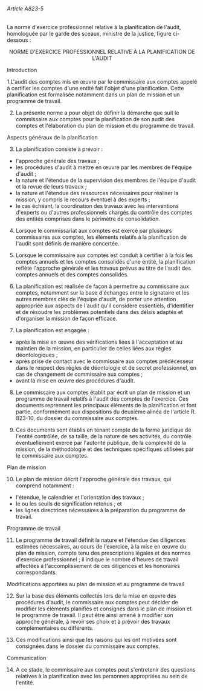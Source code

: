 ###### Article A823-5

La norme d'exercice professionnel relative à la planification de l'audit, homologuée par le garde des sceaux, ministre de la justice, figure ci-dessous :

<center>NORME D'EXERCICE PROFESSIONNEL RELATIVE À LA PLANIFICATION DE L'AUDIT</center>

Introduction

1.L'audit des comptes mis en œuvre par le commissaire aux comptes appelé à certifier les comptes d'une entité fait l'objet d'une planification. Cette planification est formalisée notamment dans un plan de mission et un programme de travail.

2. La présente norme a pour objet de définir la démarche que suit le commissaire aux comptes pour la planification de son audit des comptes et l'élaboration du plan de mission et du programme de travail.

Aspects généraux de la planification

3. La planification consiste à prévoir :

- l'approche générale des travaux ;
- les procédures d'audit à mettre en œuvre par les membres de l'équipe d'audit ;
- la nature et l'étendue de la supervision des membres de l'équipe d'audit et la revue de leurs travaux ;
- la nature et l'étendue des ressources nécessaires pour réaliser la mission, y compris le recours éventuel à des experts ;
- le cas échéant, la coordination des travaux avec les interventions d'experts ou d'autres professionnels chargés du contrôle des comptes des entités comprises dans le périmètre de consolidation.

4. Lorsque le commissariat aux comptes est exercé par plusieurs commissaires aux comptes, les éléments relatifs à la planification de l'audit sont définis de manière concertée.

5. Lorsque le commissaire aux comptes est conduit à certifier à la fois les comptes annuels et les comptes consolidés d'une entité, la planification reflète l'approche générale et les travaux prévus au titre de l'audit des comptes annuels et des comptes consolidés.

6. La planification est réalisée de façon à permettre au commissaire aux comptes, notamment sur la base d'échanges entre le signataire et les autres membres clés de l'équipe d'audit, de porter une attention appropriée aux aspects de l'audit qu'il considère essentiels, d'identifier et de résoudre les problèmes potentiels dans des délais adaptés et d'organiser la mission de façon efficace.

7. La planification est engagée :

- après la mise en œuvre des vérifications liées à l'acceptation et au maintien de la mission, en particulier de celles liées aux règles déontologiques ;
- après prise de contact avec le commissaire aux comptes prédécesseur dans le respect des règles de déontologie et de secret professionnel, en cas de changement de commissaire aux comptes ;
- avant la mise en œuvre des procédures d'audit.

8. Le commissaire aux comptes établit par écrit un plan de mission et un programme de travail relatifs à l'audit des comptes de l'exercice. Ces documents reprennent les principaux éléments de la planification et font partie, conformément aux dispositions du deuxième alinéa de l'article R. 823-10, du dossier du commissaire aux comptes.

9. Ces documents sont établis en tenant compte de la forme juridique de l'entité contrôlée, de sa taille, de la nature de ses activités, du contrôle éventuellement exercé par l'autorité publique, de la complexité de la mission, de la méthodologie et des techniques spécifiques utilisées par le commissaire aux comptes.

Plan de mission

10. Le plan de mission décrit l'approche générale des travaux, qui comprend notamment :

- l'étendue, le calendrier et l'orientation des travaux ;
- le ou les seuils de signification retenus ; et
- les lignes directrices nécessaires à la préparation du programme de travail.

Programme de travail

11. Le programme de travail définit la nature et l'étendue des diligences estimées nécessaires, au cours de l'exercice, à la mise en œuvre du plan de mission, compte tenu des prescriptions légales et des normes d'exercice professionnel ; il indique le nombre d'heures de travail affectées à l'accomplissement de ces diligences et les honoraires correspondants.

Modifications apportées au plan de mission et au programme de travail

12. Sur la base des éléments collectés lors de la mise en œuvre des procédures d'audit, le commissaire aux comptes peut décider de modifier les éléments planifiés et consignés dans le plan de mission et le programme de travail. Il peut être ainsi amené à modifier son approche générale, à revoir ses choix et à prévoir des travaux complémentaires ou différents.

13. Ces modifications ainsi que les raisons qui les ont motivées sont consignées dans le dossier du commissaire aux comptes.

Communication

14. A ce stade, le commissaire aux comptes peut s'entretenir des questions relatives à la planification avec les personnes appropriées au sein de l'entité.

